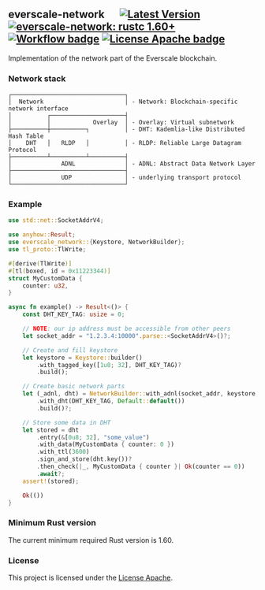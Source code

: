 ## everscale-network &emsp; [![Latest Version]][crates.io] [![everscale-network: rustc 1.60+]][Rust 1.60] [![Workflow badge]][Workflow] [![License Apache badge]][License Apache]

Implementation of the network part of the Everscale blockchain.

### Network stack

```text
┌────────────────────────────────┐
│  Network                       │ - Network: Blockchain-specific network interface
│          ┌─────────────────────┤
│          │            Overlay  │ - Overlay: Virtual subnetwork
├──────────┼──────────┐          │ - DHT: Kademlia-like Distributed Hash Table
│    DHT   │   RLDP   │          │ - RLDP: Reliable Large Datagram Protocol
├──────────┴──────────┴──────────┤
│              ADNL              │ - ADNL: Abstract Data Network Layer
├────────────────────────────────┤
│              UDP               │ - underlying transport protocol
└────────────────────────────────┘
 ```

### Example

```rust
use std::net::SocketAddrV4;

use anyhow::Result;
use everscale_network::{Keystore, NetworkBuilder};
use tl_proto::TlWrite;

#[derive(TlWrite)]
#[tl(boxed, id = 0x11223344)]
struct MyCustomData {
    counter: u32,
}

async fn example() -> Result<()> {
    const DHT_KEY_TAG: usize = 0;

    // NOTE: our ip address must be accessible from other peers
    let socket_addr = "1.2.3.4:10000".parse::<SocketAddrV4>()?;

    // Create and fill keystore
    let keystore = Keystore::builder()
        .with_tagged_key([1u8; 32], DHT_KEY_TAG)?
        .build();

    // Create basic network parts
    let (_adnl, dht) = NetworkBuilder::with_adnl(socket_addr, keystore, Default::default())
        .with_dht(DHT_KEY_TAG, Default::default())
        .build()?;

    // Store some data in DHT
    let stored = dht
        .entry(&[0u8; 32], "some_value")
        .with_data(MyCustomData { counter: 0 })
        .with_ttl(3600)
        .sign_and_store(dht.key())?
        .then_check(|_, MyCustomData { counter }| Ok(counter == 0))
        .await?;
    assert!(stored);

    Ok(())
}
```

### Minimum Rust version

The current minimum required Rust version is 1.60.

### License

This project is licensed under the [License Apache].

[Latest Version]: https://img.shields.io/crates/v/everscale-network.svg
[crates.io]: https://crates.io/crates/everscale-network
[everscale-network: rustc 1.60+]: https://img.shields.io/badge/rustc-1.60+-lightgray.svg
[Rust 1.60]: https://blog.rust-lang.org/2022/04/07/Rust-1.60.0.html
[Workflow badge]: https://img.shields.io/github/workflow/status/broxus/everscale-network/master
[Workflow]: https://github.com/broxus/everscale-network/actions?query=workflow%3Amaster
[License Apache badge]: https://img.shields.io/github/license/broxus/everscale-network
[License Apache]: https://opensource.org/licenses/Apache-2.0
